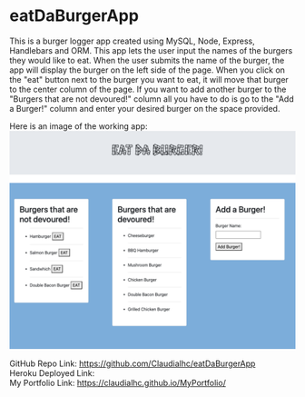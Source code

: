 # eatDaBurgerApp

This is a burger logger app created using MySQL, Node, Express, Handlebars and ORM. This app lets the user input the names of the burgers they would like to eat. When the user submits the name of the burger, the app will display the burger on the left side of the page. When you click on the "eat" button next to the burger you want to eat, it will move that burger to the center column of the page. If you want to add another burger to the "Burgers that are not devoured!" column all you have to do is go to the "Add a Burger!" column and enter your desired burger on the space provided. 

Here is an image of the working app: 
![Working-App](./public/assets/images/finalEatDaBurger.png)

GitHub Repo Link: https://github.com/Claudialhc/eatDaBurgerApp
<br>
Heroku Deployed Link:
<br> 
My Portfolio Link: https://claudialhc.github.io/MyPortfolio/